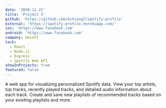 ```yaml
---
date: '2010-11-22'
title: 'Project 3'
github: 'https://github.com/bchiang7/spotify-profile'
external: 'https://spotify-profile.herokuapp.com/'
ios: 'https://www.facebook.com'
android: 'https://www.facebook.com'
company: Desoft
tech:
  - React
  - Node.js
  - Express
  - Spotify Web API
showInProjects: true
featured: false
---
```


A web app for visualizing personalized Spotify data. View your top artists, top tracks, recently played tracks, and detailed audio information about each track. Create and save new playlists of recommended tracks based on your existing playlists and more.

